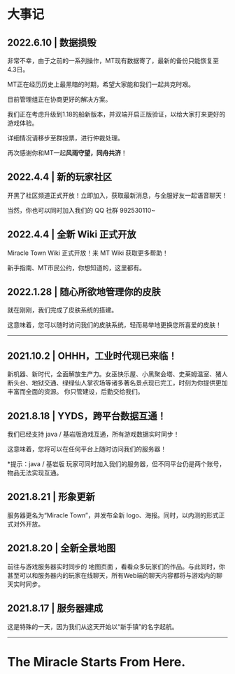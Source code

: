# **大事记**

## **2022.6.10 | 数据损毁**
非常不幸，由于之前的一系列操作，MT现有数据寄了，最新的备份只能恢复至4.3日。

MT正在经历历史上最黑暗的时期，希望大家能和我们一起共克时艰。

目前管理组正在协商更好的解决方案。

我们正在考虑升级到1.18的船新版本，并双端开启正版验证，以给大家打来更好的游戏体验。

详细情况请移步至群投票，进行仲裁处理。

再次感谢你和MT一起**风雨守望，同舟共济**！

## **2022.4.4 | 新的玩家社区**
开黑了社区频道正式开放！立即加入，获取最新消息，与全服好友一起语音聊天！

当然，你也可以同时加入我们的 QQ 社群 992530110~

## **2022.4.4 | 全新 Wiki 正式开放**
Miracle Town Wiki 正式开放！来 MT Wiki 获取更多帮助！

新手指南、MT市民公约，你想知道的，这里都有。

## **2022.1.28 | 随心所欲地管理你的皮肤**
就在刚刚，我们完成了皮肤系统的搭建。

这意味着，您可以随时访问我们的皮肤系统，轻而易举地更换您所喜爱的皮肤！

***

## **2021.10.2 | OHHH，工业时代现已来临！**
新机器、新时代，全面解放生产力。女巫快乐屋、小黑聚会塔、史莱姆温室、猪人断头台、地狱交通、绿绿仙人掌农场等诸多著名景点现已完工，时刻为你提供更加丰富而全面的资源。
你只管建设，后勤交给我们。

## **2021.8.18 | YYDS，跨平台数据互通！**
我们已经支持 java / 基岩版游戏互通，所有游戏数据实时同步！

这意味着，您将可以在任何平台上随时访问我们的服务器！

*提示：java / 基岩版 玩家可同时加入我们的服务器，但不同平台仍是两个账号，物品无法实现互通。


## **2021.8.21 | 形象更新**
服务器更名为“Miracle Town”，并发布全新 logo、海报。同时，以内测的形式正式对外开放。

## **2021.8.20 | 全新全景地图**
前往与游戏服务器实时同步的 地图页面 ，看看众多玩家们的作品。与此同时，你甚至可以和服务器内的玩家在线聊天，所有Web端的聊天内容都将与游戏内的聊天实时同步。

## **2021.8.17 | 服务器建成**
这是特殊的一天，因为我们从这天开始以“新手镇”的名字起航。

***

# **The Miracle Starts From Here.**
